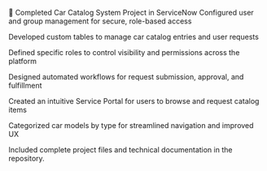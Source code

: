 🚗 Completed Car Catalog System Project in ServiceNow
Configured user and group management for secure, role-based access

Developed custom tables to manage car catalog entries and user requests

Defined specific roles to control visibility and permissions across the platform

Designed automated workflows for request submission, approval, and fulfillment

Created an intuitive Service Portal for users to browse and request catalog items

Categorized car models by type for streamlined navigation and improved UX

Included complete project files and technical documentation in the repository.
